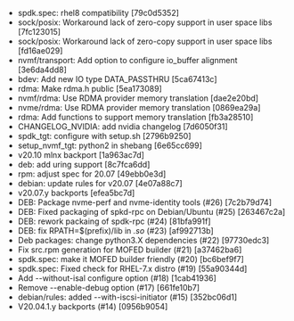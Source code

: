 - spdk.spec: rhel8 compatibility [79c0d5352]
- sock/posix: Workaround lack of zero-copy support in user space libs [7fc123015]
- sock/posix: Workaround lack of zero-copy support in user space libs [fd16ae029]
- nvmf/transport: Add option to configure io_buffer alignment [3e6da4dd8]
- bdev: Add new IO type DATA_PASSTHRU [5ca67413c]
- rdma: Make rdma.h public [5ea173089]
- nvmf/rdma: Use RDMA provider memory translation [dae2e20bd]
- nvme/rdma: Use RDMA provider memory translation [0869ea29a]
- rdma: Add functions to support memory translation [fb3a28510]
- CHANGELOG_NVIDIA: add nvidia changelog [7d6050f31]
- spdk_tgt: configure with setup.sh [2796b9250]
- setup_nvmf_tgt: python2 in shebang [6e65cc699]
- v20.10 mlnx backport [1a963ac7d]
- deb: add uring support [8c7fca6dd]
- rpm: adjust spec for 20.07 [49ebb0e3d]
- debian: update rules for v20.07 [4e07a88c7]
- v20.07.y backports [efea5bc7d]
- DEB: Package nvme-perf and nvme-identity tools (#26) [7c2b79d74]
- DEB: Fixed packaging of spkd-rpc on Debian/Ubuntu (#25) [263467c2a]
- DEB: rework packaing of spdk-rpc (#24) [81bfa991f]
- DEB: fix RPATH=$(prefix)/lib in *.so* (#23) [af992713b]
- Deb packages: change python3.X dependencies (#22) [97730edc3]
- Fix src.rpm generation for MOFED builder (#21) [a37462ba6]
- spdk.spec: make it MOFED builder friendly (#20) [bc6bef9f7]
- spdk.spec: Fixed check for RHEL-7.x distro (#19) [55a90344d]
- Add --without-isal configure option (#18) [1cab41936]
- Remove --enable-debug option (#17) [661fe10b7]
- debian/rules: added --with-iscsi-initiator (#15) [352bc06d1]
- V20.04.1.y backports (#14) [0956b9054]
